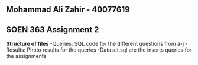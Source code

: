 ## Mohammad Ali Zahir - 40077619
## SOEN 363 Assignment 2

**Structure of files**
-Queries: SQL code for the different questions from a-j
-Results: Photo results for the queries 
-Dataset.sql are the inserts queries for the assignments
